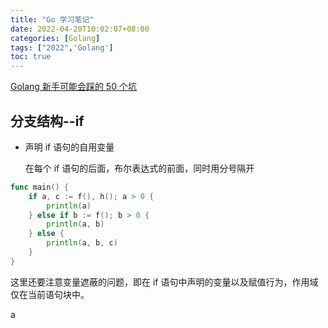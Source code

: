 ```yaml
---
title: "Go 学习笔记"
date: 2022-04-20T10:02:07+08:00
categories: [Golang]
tags: ["2022",'Golang'] 
toc: true
---
```


[Golang 新手可能会踩的 50 个坑](https://segmentfault.com/a/1190000013739000)

## 分支结构--if

- 声明 if 语句的自用变量

    在每个 if 语句的后面，布尔表达式的前面，同时用分号隔开

```go
func main() {
    if a, c := f(), h(); a > 0 {
        println(a)
    } else if b := f(); b > 0 {
        println(a, b)
    } else {
        println(a, b, c)
    }
}
```

这里还要注意变量遮蔽的问题，即在 if 语句中声明的变量以及赋值行为，作用域仅在当前语句块中。

a